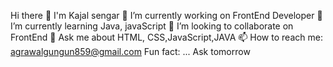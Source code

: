 Hi there 👋 I'm Kajal sengar 
🔭 I’m currently working on FrontEnd Developer
🌱 I’m currently learning Java, javaScript
👯 I’m looking to collaborate on FrontEnd
💬 Ask me about HTML, CSS,JavaScript,JAVA
📫 How to reach me: agrawalgungun859@gmail.com
Fun fact: ... Ask tomorrow
